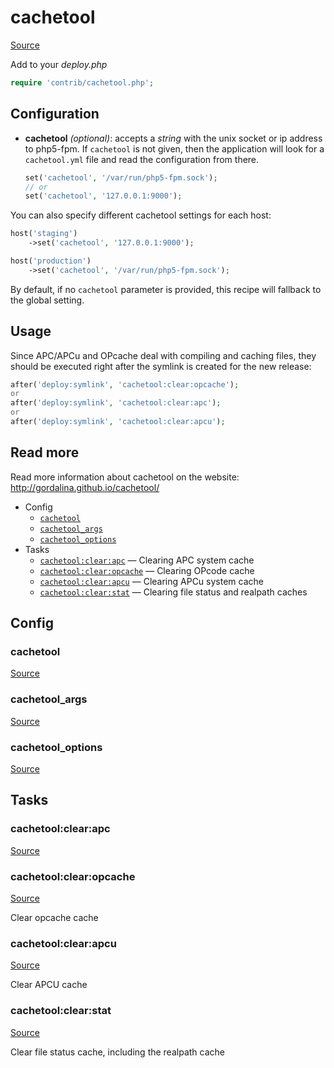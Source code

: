 <!-- DO NOT EDIT THIS FILE! -->
<!-- Instead edit contrib/cachetool.php -->
<!-- Then run bin/docgen -->

# cachetool

[Source](/contrib/cachetool.php)


Add to your _deploy.php_

```php
require 'contrib/cachetool.php';
```

## Configuration

- **cachetool** *(optional)*: accepts a *string* with the unix socket or ip address to php5-fpm. If `cachetool` is not given, then the application will look for a `cachetool.yml` file and read the configuration from there.

    ```php
    set('cachetool', '/var/run/php5-fpm.sock');
    // or
    set('cachetool', '127.0.0.1:9000');
    ```

You can also specify different cachetool settings for each host:
```php
host('staging')
    ->set('cachetool', '127.0.0.1:9000');

host('production')
    ->set('cachetool', '/var/run/php5-fpm.sock');
```

By default, if no `cachetool` parameter is provided, this recipe will fallback to the global setting.

## Usage

Since APC/APCu and OPcache deal with compiling and caching files, they should be executed right after the symlink is created for the new release:

```php
after('deploy:symlink', 'cachetool:clear:opcache');
or
after('deploy:symlink', 'cachetool:clear:apc');
or
after('deploy:symlink', 'cachetool:clear:apcu');
```

## Read more

Read more information about cachetool on the website:
http://gordalina.github.io/cachetool/


* Config
  * [`cachetool`](#cachetool)
  * [`cachetool_args`](#cachetool_args)
  * [`cachetool_options`](#cachetool_options)
* Tasks
  * [`cachetool:clear:apc`](#cachetoolclearapc) — Clearing APC system cache
  * [`cachetool:clear:opcache`](#cachetoolclearopcache) — Clearing OPcode cache
  * [`cachetool:clear:apcu`](#cachetoolclearapcu) — Clearing APCu system cache
  * [`cachetool:clear:stat`](#cachetoolclearstat) — Clearing file status and realpath caches

## Config
### cachetool
[Source](https://github.com/deployphp/deployer/search?q=cachetool+in%3Afile+language%3Aphp+path%3Acontrib+filename%3Acachetool.php)



### cachetool_args
[Source](https://github.com/deployphp/deployer/search?q=cachetool_args+in%3Afile+language%3Aphp+path%3Acontrib+filename%3Acachetool.php)



### cachetool_options
[Source](https://github.com/deployphp/deployer/search?q=cachetool_options+in%3Afile+language%3Aphp+path%3Acontrib+filename%3Acachetool.php)




## Tasks
### cachetool:clear:apc
[Source](https://github.com/deployphp/deployer/search?q=cachetool%3Aclear%3Aapc+in%3Afile+language%3Aphp+path%3Acontrib+filename%3Acachetool.php)



### cachetool:clear:opcache
[Source](https://github.com/deployphp/deployer/search?q=cachetool%3Aclear%3Aopcache+in%3Afile+language%3Aphp+path%3Acontrib+filename%3Acachetool.php)

Clear opcache cache

### cachetool:clear:apcu
[Source](https://github.com/deployphp/deployer/search?q=cachetool%3Aclear%3Aapcu+in%3Afile+language%3Aphp+path%3Acontrib+filename%3Acachetool.php)

Clear APCU cache

### cachetool:clear:stat
[Source](https://github.com/deployphp/deployer/search?q=cachetool%3Aclear%3Astat+in%3Afile+language%3Aphp+path%3Acontrib+filename%3Acachetool.php)

Clear file status cache, including the realpath cache

